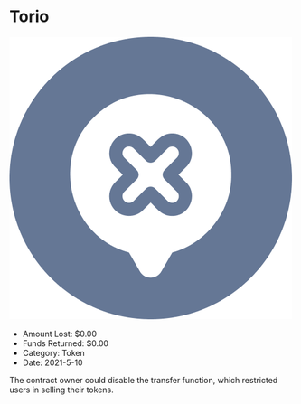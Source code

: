 # Torio
![Torio](/rektimages/Torio.png)
- Amount Lost: $0.00
- Funds Returned: $0.00
- Category: Token
- Date: 2021-5-10

The contract owner could disable the transfer function, which restricted users in selling their tokens.

  




